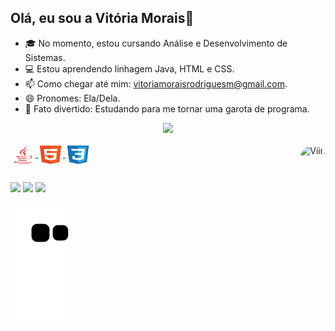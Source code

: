 ## Olá, eu sou a Vitória Morais👋

- 🎓 No momento, estou cursando Análise e Desenvolvimento de Sistemas.
- 💻 Estou aprendendo linhagem Java, HTML e CSS.
- 📫 Como chegar até mim: vitoriamoraisrodriguesm@gmail.com.
- 😄 Pronomes: Ela/Dela.
- 🙈 Fato divertido: Estudando para me tornar uma garota de programa.

<div align="center">
  <a href="https://github.com/VitoriaMoraisRM">
  <img height="180em" src="https://github-readme-stats.vercel.app/api?username=VitoriaMoraisRM&show_icons=true&theme=synthwave&include_all_commits=true&count_private=true&icon_color=White"/>
  
</div>
  
  <div style="display: inline_block"><br>
  <img align="center" alt="Java" height="30" width="40" src="https://raw.githubusercontent.com/devicons/devicon/master/icons/java/java-plain.svg">
  <img align="center" alt="Rafa-HTML" height="30" width="40" src="https://raw.githubusercontent.com/devicons/devicon/master/icons/html5/html5-original.svg">
  <img align="center" alt="Rafa-CSS" height="30" width="40" src="https://raw.githubusercontent.com/devicons/devicon/master/icons/css3/css3-original.svg">
  <img align="right" alt="Viih" height="150" style="border-radius:50px;" src="https://i.pinimg.com/originals/ab/42/85/ab428556d9a538a72723886b6fa0a23d.jpg">
</div>
  
  ##
  
  <div>
  <a href="https://instagram.com/viihmor4is" target="_blank"><img src="https://img.shields.io/badge/-Instagram-%23E4405F?style=for-the-badge&logo=instagram&logoColor=white" target="_blank"></a>
  <a href = "mailto:contatorafaballerini@gmail.com"><img src="https://img.shields.io/badge/-Gmail-%23333?style=for-the-badge&logo=gmail&logoColor=white" target="_blank"></a>
  <a href="https://www.linkedin.com/in/vit%C3%B3ria-morais-rodrigues-moreira-11a468234/" target="_blank"><img src="https://img.shields.io/badge/-LinkedIn-%230077B5?style=for-the-badge&logo=linkedin&logoColor=white" target="_blank"></a> 
  </div>
  
  ![Snake animation](https://github.com/VitoriaMoraisRM/VitoriaMoraisRM/blob/output/github-contribution-grid-snake.svg)

